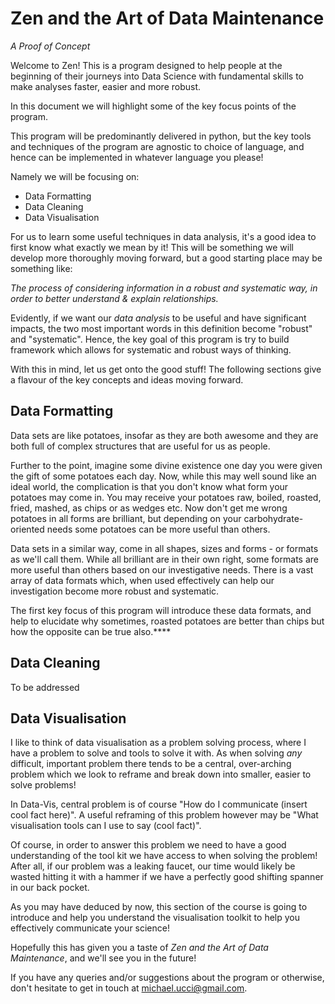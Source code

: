 # Zen and the Art of Data Maintenance
_A Proof of Concept_

Welcome to Zen! This is a program designed to help people at the beginning of their journeys into Data Science with fundamental skills to make analyses faster, easier and more robust.

In this document we will highlight some of the key focus points of the program.

This program will be predominantly delivered in python, but the key tools and techniques of the program are agnostic to choice of language, and hence can be implemented in whatever language you please!

Namely we will be focusing on:

* Data Formatting
* Data Cleaning
* Data Visualisation

For us to learn some useful techniques in data analysis, it's a good idea to first know what exactly we mean by it! This will be something we will develop more thoroughly moving forward, but a good starting place may be something like:

_The process of considering information in a robust and systematic way, in order to better understand & explain relationships._

Evidently, if we want our _data analysis_ to be useful and have significant impacts, the two most important words in this definition become "robust" and "systematic". Hence, the key goal of this program is try to build framework which allows for systematic and robust ways of thinking.

With this in mind, let us get onto the good stuff! The following sections give a flavour of the key concepts and ideas moving forward.

## Data Formatting
Data sets are like potatoes, insofar as they are both awesome and they are both full of complex structures that are useful for us as people. 

Further to the point, imagine some divine existence one day you were given the gift of some potatoes each day. Now, while this may well sound like an ideal world, the complication is that you don't know what form your potatoes may come in. You may receive your potatoes raw, boiled, roasted, fried, mashed, as chips or as wedges etc. Now don't get me wrong potatoes in all forms are brilliant, but depending on your carbohydrate-oriented needs some potatoes can be more useful than others.

Data sets in a similar way, come in all shapes, sizes and forms - or formats as we'll call them. While all brilliant are in their own right, some formats are more useful than others based on our investigative needs. There is a vast array of data formats which, when used effectively can help our investigation become more robust and systematic. 

The first key focus of this program will introduce these data formats, and help to elucidate why sometimes, roasted potatoes are better than chips but how the opposite can be true also.****

## Data Cleaning
To be addressed

## Data Visualisation
I like to think of data visualisation as a problem solving process, where I have a problem to solve and tools to solve it with. As when solving _any_ difficult, important problem there tends to be a central, over-arching problem which we look to reframe and break down into smaller, easier to solve problems!

In Data-Vis, central problem is of course "How do I communicate (insert cool fact here)". A useful reframing of this problem however may be "What visualisation tools can I use to say (cool fact)". 

Of course, in order to answer this problem we need to have a good understanding of the tool kit we have access to when solving the problem! After all, if our problem was a leaking faucet, our time would likely be wasted hitting it with a hammer if we have a perfectly good shifting spanner in our back pocket. 

As you may have deduced by now, this section of the course is going to introduce and help you understand the visualisation toolkit to help you effectively communicate your science!

Hopefully this has given you a taste of _Zen and the Art of Data Maintenance_, and we'll see you in the future!

If you have any queries and/or suggestions about the program or otherwise, don't hesitate to get in touch at michael.ucci@gmail.com.
